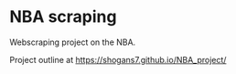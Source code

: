 # NBA scraping

Webscraping project on the NBA.

Project outline at https://shogans7.github.io/NBA_project/
